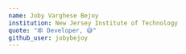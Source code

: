 ```yaml
---
name: Joby Varghese Bejoy
institution: New Jersey Institute of Technology 
quote: "🕸 Developer, 😅" 
github_user: jobybejoy
---
```

